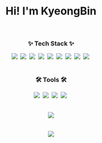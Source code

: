 <h1 align="center">Hi! I'm KyeongBin</h1>
<br>

<h3 align="center">✨ Tech Stack ✨</h3>
<div align="center">
<img src="https://img.shields.io/badge/html5-E34F26.svg?style=for-the-badge&logo=html5&logoColor=white" />&nbsp
  <img src="https://img.shields.io/badge/javascript-F7DF1E.svg?style=for-the-badge&logo=javascript&logoColor=20232a" />&nbsp
  <img src="https://img.shields.io/badge/typescript-007ACC.svg?style=for-the-badge&logo=typescript&logoColor=white" />&nbsp
  <img src="https://img.shields.io/badge/react-20232a.svg?style=for-the-badge&logo=react&logoColor=61DAFB" />&nbsp
    <img src="https://img.shields.io/badge/React%20Query-FF4154?style=for-the-badge&logo=react%20query&logoColor=white" />&nbsp
    <img src="https://img.shields.io/badge/Recoil-3578E5?style=for-the-badge&logo=recoil&logoColor=white" />&nbsp
    <img src="https://img.shields.io/badge/zustand-2854D0?style=for-the-badge&logo=zustand&logoColor=white" />&nbsp
    <img src="https://img.shields.io/badge/styledcomponents-DB7093?style=for-the-badge&logo=styled-components&logoColor=white"/>&nbsp
    <img src="https://img.shields.io/badge/TailwindCSS-06B6D4?style=for-the-badge&logo=Tailwind CSS&logoColor=white"/>&nbsp
</div>

<br>

<h3 align="center">🛠 Tools 🛠</h3>
<div align="center">
  <img src="https://img.shields.io/badge/git-F05033.svg?style=for-the-badge&logo=git&logoColor=white" />&nbsp
  <img src="https://img.shields.io/badge/github-181717.svg?style=for-the-badge&logo=github&logoColor=white" />&nbsp
  <img src="https://img.shields.io/badge/Notion-F3F3F3.svg?style=for-the-badge&logo=notion&logoColor=black" />&nbsp
  <img src="https://img.shields.io/badge/figma-F24E1E.svg?style=for-the-badge&logo=figma&logoColor=white" />&nbsp
</div>

<br>
<br>

<div align="center">
<img src="https://github-readme-stats.vercel.app/api?username=BaDook2&show_icons=true&theme=dark&bg_color=000"/>  
</div>

<br>
<br>

<div align="center">
<img src="https://github-readme-stats.vercel.app/api/top-langs/?username=BaDook2&layout=compact&theme=dark">
</div>


<br>

